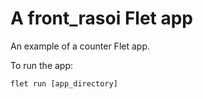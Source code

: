 # A front_rasoi Flet app

An example of a counter Flet app.

To run the app:

```
flet run [app_directory]
```